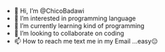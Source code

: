 - 👋 Hi, I’m @ChicoBadawi
- 👀 I’m interested in programming language 
- 🌱 I’m currently learning kind of programming 
- 💞️ I’m looking to collaborate on coding 
- 📫 How to reach me text me in my Email ...easy😑

<!---
ChicoBadawi/ChicoBadawi is a ✨ special ✨ repository because its `README.md` (this file) appears on your GitHub profile.
You can click the Preview link to take a look at your changes.
--->
